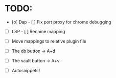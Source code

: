 # TODO: 
- [o] Dap
		- [ ] Fix port proxy for chrome debugging

- [ ]	LSP
		- [ ] Rename mapping

- [ ] Move mappings to relative plugin file
- [ ] The db button -> A+d
- [ ] The vault button -> A+v
- [ ] Autosnippets!
